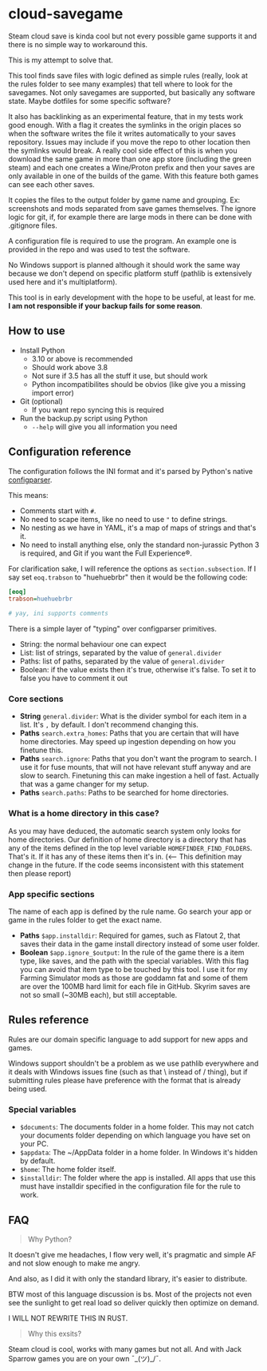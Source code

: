 # cloud-savegame

Steam cloud save is kinda cool but not every possible game supports it and there is no simple way to workaround this.

This is my attempt to solve that.

This tool finds save files with logic defined as simple rules (really, look at the rules folder to see many examples) that tell where to look for the savegames. Not only savegames are supported, but basically any software state. Maybe dotfiles for some specific software?

It also has backlinking as an experimental feature, that in my tests work good enough. With a flag it creates the symlinks in the origin places so when the software writes the file it writes automatically to your saves repository. Issues may include if you move the repo to other location then the symlinks would break. A really cool side effect of this is when you download the same game in more than one app store (including the green steam) and each one creates a Wine/Proton prefix and then your saves are only available in one of the builds of the game. With this feature both games can see each other saves.

It copies the files to the output folder by game name and grouping. Ex: screenshots and mods separated from save games themselves. The ignore logic for git, if, for example there are large mods in there can be done with .gitignore files.

A configuration file is required to use the program. An example one is provided in the repo and was used to test the software.

No Windows support is planned although it should work the same way because we don't depend on specific platform stuff (pathlib is extensively used here and it's multiplatform).

This tool is in early development with the hope to be useful, at least for me. **I am not responsible if your backup fails for some reason**.

## How to use
- Install Python
    - 3.10 or above is recommended
    - Should work above 3.8
    - Not sure if 3.5 has all the stuff it  use, but should work
    - Python incompatibilites should be obvios (like give you a missing import error)
- Git (optional)
    - If you want repo syncing this is required
- Run the backup.py script using Python
    - `--help` will give you all information you need

## Configuration reference

The configuration follows the INI format and it's parsed by Python's native
[configparser](https://docs.python.org/3/library/configparser.html).

This means:
- Comments start with `#`.
- No need to scape items, like no need to use `"` to define strings.
- No nesting as we have in YAML, it's a map of maps of strings and
that's it.
- No need to install anything else, only the standard non-jurassic
Python 3 is required, and Git if you want the Full Experience®.

For clarification sake, I will reference the options as `section.subsection`.
If I say set `eoq.trabson` to "huehuebrbr" then it would be the following code:

```ini
[eoq]
trabson=huehuebrbr

# yay, ini supports comments
```

There is a simple layer of "typing" over configparser primitives.
- String: the normal behaviour one can expect
- List: list of strings, separated by the value of `general.divider`
- Paths: list of paths, separated by the value of `general.divider`
- Boolean: if the value exists then it's true, otherwise it's false. To set
 it to false you have to comment it out


### Core sections
- **String** `general.divider`: What is the divider symbol for each item in a list.
It's `,` by default. I don't recommend changing this.
- **Paths** `search.extra_homes`: Paths that you are certain that will have home
directories. May speed up ingestion depending on how you finetune this.
- **Paths** `search.ignore`: Paths that you don't want the program to search.
I use it for fuse mounts, that will not have relevant stuff anyway
and are slow to search. Finetuning this can make ingestion a hell of
fast. Actually that was a game changer for my setup.
- **Paths** `search.paths`: Paths to be searched for home directories.

### What is a home directory in this case?
As you may have deduced, the automatic search system only looks
for home directories. Our definition of home directory is a directory
that has any of the items defined in the top level variable
`HOMEFINDER_FIND_FOLDERS`. That's it. If it has any of these items
then it's in. (<-- This definition may change in the future. If the
code seems inconsistent with this statement then please report)

### App specific sections
The name of each app is defined by the rule name. Go search your app or game
in the rules folder to get the exact name.

- **Paths** `$app.installdir`: Required for games, such as Flatout 2, that saves
their data in the game install directory instead of some user folder.
- **Boolean** `$app.ignore_$output`: In the rule of the game there is a item type,
like saves, and the path with the special variables. With this flag you can
avoid that item type to be touched by this tool. I use it for my Farming Simulator
mods as those are goddamn fat and some of them are over the 100MB hard limit for each
file in GitHub. Skyrim saves are not so small (~30MB each), but still acceptable.

## Rules reference
Rules are our domain specific language to add support for new apps and games.

Windows support shouldn't be a problem as we use pathlib everywhere and it deals
with Windows issues fine (such as that \ instead of / thing), but if submitting rules
please have preference with the format that is already being used.

### Special variables
- `$documents`: The documents folder in a home folder. This may not catch
your documents folder depending on which language you have set on your PC.
- `$appdata`: The ~/AppData folder in a home folder. In Windows it's hidden by default.
- `$home`: The home folder itself.
- `$installdir`: The folder where the app is installed. All apps that use this must
have installdir specified in the configuration file for the rule to work.

## FAQ

> Why Python?

It doesn't give me headaches, I flow very well, it's pragmatic and simple AF and not slow enough to make me angry.

And also, as I did it with only the standard library, it's easier to distribute.

BTW most of this language discussion is bs. Most of the projects not even see the sunlight to get real
load so deliver quickly then optimize on demand.

I WILL NOT REWRITE THIS IN RUST.

> Why this exsits?

Steam cloud is cool, works with many games but not all. And with Jack Sparrow games you are on your own ¯\_(ツ)_/¯.

